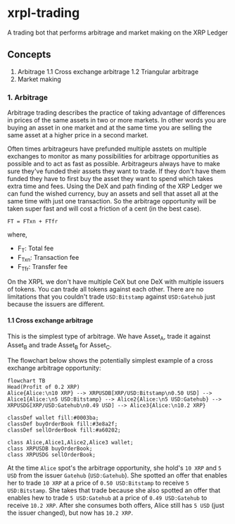 # xrpl-trading
A trading bot that performs arbitrage and market making on the XRP Ledger

## Concepts
1. Arbitrage
  1.1 Cross exchange arbitrage
  1.2 Triangular arbitrage
2. Market making

### 1. Arbitrage
Arbitrage trading describes the practice of taking advantage of differences in prices of the same assets in two or more markets.
In other words you are buying an asset in one market and at the same time you are selling the same asset at a higher price in a second market.

Often times arbitrageurs have prefunded multiple asstets on multiple exchanges to monitor as many possibilities for arbitrage opportunities as possible and to act as fast as possible. Arbitrageurs always have to make sure they've funded their assets they want to trade. If they don't have them funded they have to first buy the asset they want to spend which takes extra time and fees. Using the DeX and path finding of the XRP Ledger we can fund the wished currency, buy an assets and sell that asset all at the same time with just one transaction. So the arbitrage opportunity will be taken super fast and will cost a friction of a cent (in the best case).

```
FT = FTxn + FTfr
```
where,
 - F<sub>T</sub>: Total fee
 - F<sub>Txn</sub>: Transaction fee
 - F<sub>Tfr</sub>: Transfer fee

On the XRPL we don't have multiple CeX but one DeX with multiple issuers of tokens. You can trade all tokens against each other. There are no limitations that you couldn't trade `USD:Bitstamp` against `USD:Gatehub` just because the issuers are different.

#### 1.1 Cross exchange arbitrage
This is the simplest type of arbitrage. We have Asset<sub>A</sub>, trade it against Asset<sub>B</sub> and trade Asset<sub>B</sub> for Asset<sub>C</sub>.

The flowchart below shows the potentially simplest example of a cross exchange arbitrage opportunity:
```mermaid
flowchart TB
Head(Profit of 0.2 XRP)
Alice{Alice:\n10 XRP} --> XRPUSDB[XRP/USD:Bitstamp\n0.50 USD] --> Alice1{Alice:\n5 USD:Bitstamp} --> Alice2{Alice:\n5 USD:Gatehub} --> XRPUSDG[XRP/USD:Gatehub\n0.49 USD] --> Alice3{Alice:\n10.2 XRP}

classDef wallet fill:#0003ba;
classDef buyOrderBook fill:#3e8a2f;
classDef sellOrderBook fill:#a60202;

class Alice,Alice1,Alice2,Alice3 wallet;
class XRPUSDB buyOrderBook;
class XRPUSDG sellOrderBook;
```

At the time `Alice` spot's the arbitrage opportunity, she hold's `10 XRP` and `5 USD` from the issuer `Gatehub` (`USD:Gatehub`). She spotted an offer that enables her to trade `10 XRP` at a price of `0.50 USD:Bitstamp` to receive `5 USD:Bitstamp`. She takes that trade because she also spotted an offer that enables hew to trade `5 USD:Gatehub` at a price of `0.49 USD:Gatehub` to receive `10.2 XRP`. After she consumes both offers, Alice still has `5 USD` (just the issuer changed), but now has `10.2 XRP`.
